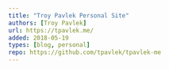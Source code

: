 ```yaml
---
title: "Troy Pavlek Personal Site"
authors: [Troy Pavlek]
url: https://tpavlek.me/
added: 2018-05-19
types: [blog, personal]
repo: https://github.com/tpavlek/tpavlek-me
---
```

